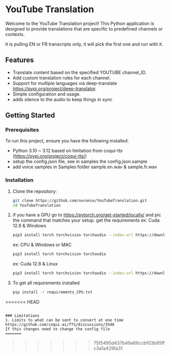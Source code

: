 # YouTube Translation

Welcome to the YouTube Translation project! This Python application is designed to provide translations that are specific to predefined channels or contexts.

It is pulling EN or FR transcripts only, it will pick the first one and run with it.

## Features
- Translate content based on the specified YOUTUBE channel_ID.
- Add custom translation rules for each channel.
- Support for multiple languages via deep-translate https://pypi.org/project/deep-translator.
- Simple configuration and usage.
- adds silence to the audio to keep things in sync

## Getting Started

### Prerequisites
To run this project, ensure you have the following installed:
- Python 3.10 ~ 3.12 based on limitation from coqui-tts (https://pypi.org/project/coqui-tts/)
- setup the config.json file, see in samples the config.json.sample
- add voice samples in Samples folder sample.en.wav & sample.fr.wav

### Installation
1. Clone the repository:
   ```bash
   git clone https://github.com/nuronce/YouTubeTranslation.git
   cd YouTubeTranslation
2. if you have a GPU go to https://pytorch.org/get-started/locally/ and pic the command that matches your setup.
   get the requirements
   ex: Cuda 12.8 & Windows
   ```bash
   pip3 install torch torchvision torchaudio --index-url https://download.pytorch.org/whl/cu128
   ```
   ex: CPU & WIndows or MAC
   ```bash
   pip3 install torch torchvision torchaudio
   ```
   ex: Cuda 12.8 & Linux
   ```bash
   pip3 install torch torchvision torchaudio --index-url https://download.pytorch.org/whl/cu128
   ```
3. To get all requirements installed
   ```bash
   pip install -r requirements_CPU.txt
<<<<<<< HEAD
   ```

### Limitations
1. Limits to what can be sent to convert at one time
   https://github.com/coqui-ai/TTS/discussions/3548
   If this changes need to change the config file
=======
   ```
>>>>>>> 75f5495d437b49a66ccbf03b95ffc3a1a429fa31
